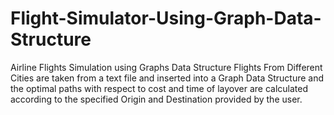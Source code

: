 # Flight-Simulator-Using-Graph-Data-Structure
Airline Flights Simulation using Graphs Data Structure
Flights From Different Cities are taken from a text file and inserted into a Graph Data Structure and the optimal paths
with respect to cost and time of layover are calculated according to the specified Origin and Destination provided by the user.
